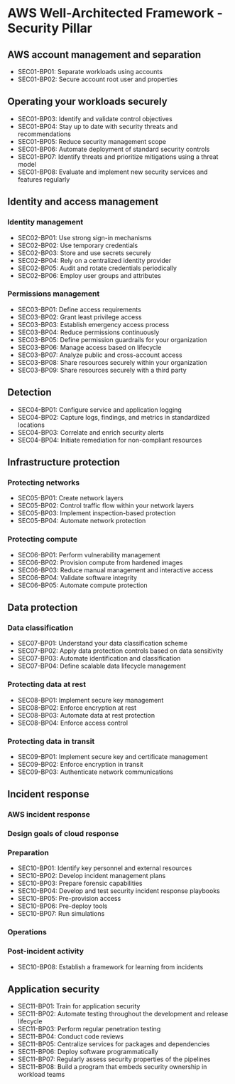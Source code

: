 # AWS Well-Architected Framework - Security Pillar

## AWS account management and separation
  - SEC01-BP01: Separate workloads using accounts
  - SEC01-BP02: Secure account root user and properties


## Operating your workloads securely
  - SEC01-BP03: Identify and validate control objectives
  - SEC01-BP04: Stay up to date with security threats and recommendations
  - SEC01-BP05: Reduce security management scope
  - SEC01-BP06: Automate deployment of standard security controls
  - SEC01-BP07: Identify threats and prioritize mitigations using a threat model
  - SEC01-BP08: Evaluate and implement new security services and features regularly


## Identity and access management

### Identity management
  - SEC02-BP01: Use strong sign-in mechanisms
  - SEC02-BP02: Use temporary credentials
  - SEC02-BP03: Store and use secrets securely
  - SEC02-BP04: Rely on a centralized identity provider
  - SEC02-BP05: Audit and rotate credentials periodically
  - SEC02-BP06: Employ user groups and attributes

### Permissions management
  - SEC03-BP01: Define access requirements
  - SEC03-BP02: Grant least privilege access
  - SEC03-BP03: Establish emergency access process
  - SEC03-BP04: Reduce permissions continuously
  - SEC03-BP05: Define permission guardrails for your organization
  - SEC03-BP06: Manage access based on lifecycle
  - SEC03-BP07: Analyze public and cross-account access
  - SEC03-BP08: Share resources securely within your organization
  - SEC03-BP09: Share resources securely with a third party


## Detection
  - SEC04-BP01: Configure service and application logging
  - SEC04-BP02: Capture logs, findings, and metrics in standardized locations
  - SEC04-BP03: Correlate and enrich security alerts
  - SEC04-BP04: Initiate remediation for non-compliant resources


## Infrastructure protection

### Protecting networks
  - SEC05-BP01: Create network layers
  - SEC05-BP02: Control traffic flow within your network layers
  - SEC05-BP03: Implement inspection-based protection
  - SEC05-BP04: Automate network protection

### Protecting compute
  - SEC06-BP01: Perform vulnerability management
  - SEC06-BP02: Provision compute from hardened images
  - SEC06-BP03: Reduce manual management and interactive access
  - SEC06-BP04: Validate software integrity
  - SEC06-BP05: Automate compute protection


## Data protection

### Data classification
  - SEC07-BP01: Understand your data classification scheme
  - SEC07-BP02: Apply data protection controls based on data sensitivity
  - SEC07-BP03: Automate identification and classification
  - SEC07-BP04: Define scalable data lifecycle management

### Protecting data at rest
  - SEC08-BP01: Implement secure key management
  - SEC08-BP02: Enforce encryption at rest
  - SEC08-BP03: Automate data at rest protection
  - SEC08-BP04: Enforce access control

### Protecting data in transit
  - SEC09-BP01: Implement secure key and certificate management
  - SEC09-BP02: Enforce encryption in transit
  - SEC09-BP03: Authenticate network communications


## Incident response

### AWS incident response

### Design goals of cloud response

### Preparation
  - SEC10-BP01: Identify key personnel and external resources
  - SEC10-BP02: Develop incident management plans
  - SEC10-BP03: Prepare forensic capabilities
  - SEC10-BP04: Develop and test security incident response playbooks
  - SEC10-BP05: Pre-provision access
  - SEC10-BP06: Pre-deploy tools
  - SEC10-BP07: Run simulations

### Operations

### Post-incident activity
  - SEC10-BP08: Establish a framework for learning from incidents

## Application security
  - SEC11-BP01: Train for application security
  - SEC11-BP02: Automate testing throughout the development and release lifecycle
  - SEC11-BP03: Perform regular penetration testing
  - SEC11-BP04: Conduct code reviews
  - SEC11-BP05: Centralize services for packages and dependencies
  - SEC11-BP06: Deploy software programmatically
  - SEC11-BP07: Regularly assess security properties of the pipelines
  - SEC11-BP08: Build a program that embeds security ownership in workload teams